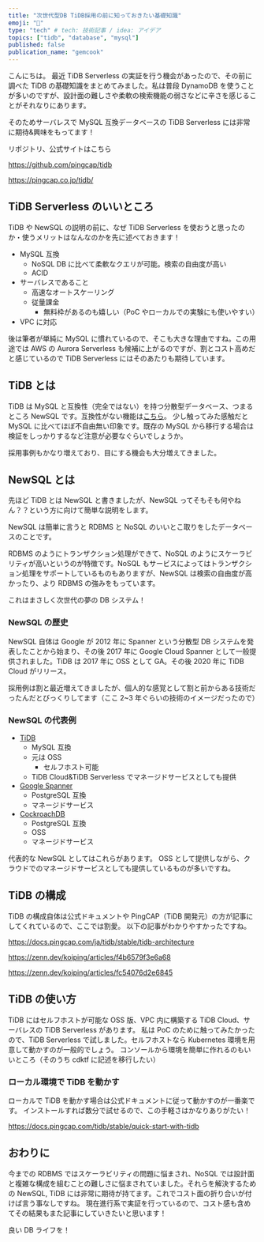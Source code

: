 ```yaml
---
title: "次世代型DB TiDB採用の前に知っておきたい基礎知識"
emoji: "📑"
type: "tech" # tech: 技術記事 / idea: アイデア
topics: ["tidb", "database", "mysql"]
published: false
publication_name: "gemcook"
---
```


こんにちは。
最近 TiDB Serverless の実証を行う機会があったので、その前に調べた TiDB の基礎知識をまとめてみました。私は普段 DynamoDB を使うことが多いのですが、設計面の難しさや柔軟の検索機能の弱さなどに辛さを感じることがそれなりにあります。

そのためサーバレスで MySQL 互換データベースの TiDB Serverless には非常に期待&興味をもってます！

リポジトリ、公式サイトはこちら

https://github.com/pingcap/tidb

https://pingcap.co.jp/tidb/

## TiDB Serverless のいいところ

TiDB や NewSQL の説明の前に、なぜ TiDB Serverless を使おうと思ったのか・使うメリットはなんなのかを先に述べておきます！

- MySQL 互換
  - NoSQL DB に比べて柔軟なクエリが可能。検索の自由度が高い
  - ACID
- サーバレスであること
  - 高速なオートスケーリング
  - 従量課金
    - 無料枠があるのも嬉しい（PoC やローカルでの実験にも使いやすい）
- VPC に対応

後は筆者が単純に MySQL に慣れているので、そこも大きな理由ですね。この用途では AWS の Aurora Serverless も候補に上がるのですが、割とコスト高めだと感じているので TiDB Serverless にはそのあたりも期待しています。

## TiDB とは

TiDB は MySQL と互換性（完全ではない）を持つ分散型データベース、つまるところ NewSQL です。互換性がない機能は[こちら](https://docs.pingcap.com/ja/tidbcloud/mysql-compatibility#unsupported-features)。
少し触ってみた感触だと MySQL に比べてほぼ不自由無い印象です。既存の MySQL から移行する場合は検証をしっかりするなど注意が必要なぐらいでしょうか。

採用事例もかなり増えており、目にする機会も大分増えてきました。

## NewSQL とは

先ほど TiDB とは NewSQL と書きましたが、NewSQL ってそもそも何やねん？？という方に向けて簡単な説明をします。

NewSQL は簡単に言うと RDBMS と NoSQL のいいとこ取りをしたデータベースのことです。

RDBMS のようにトランザクション処理ができて、NoSQL のようにスケーラビリティが高いというのが特徴です。NoSQL もサービスによってはトランザクション処理をサポートしているものもありますが、NewSQL は検索の自由度が高かったり、より RDBMS の強みをもっています。

これはまさしく次世代の夢の DB システム！

### NewSQL の歴史

NewSQL 自体は Google が 2012 年に Spanner という分散型 DB システムを発表したことから始まり、その後 2017 年に Google Cloud Spanner として一般提供されました。TiDB は 2017 年に OSS として GA。その後 2020 年に TiDB Cloud がリリース。

採用例は割と最近増えてきましたが、個人的な感覚として割と前からある技術だったんだとびっくりしてます（ここ 2~3 年ぐらいの技術のイメージだったので）

### NewSQL の代表例

- [TiDB](https://github.com/pingcap/tidb)
  - MySQL 互換
  - 元は OSS
    - セルフホスト可能
  - TiDB Cloud&TiDB Serverless でマネージドサービスとしても提供
- [Google Spanner](https://cloud.google.com/spanner?hl=ja)
  - PostgreSQL 互換
  - マネージドサービス
- [CockroachDB](https://www.cockroachlabs.com/)
  - PostgreSQL 互換
  - OSS
  - マネージドサービス

代表的な NewSQL としてはこれらがあります。
OSS として提供しながら、クラウドでのマネージドサービスとしても提供しているものが多いですね。

## TiDB の構成

TiDB の構成自体は公式ドキュメントや PingCAP（TiDB 開発元）の方が記事にしてくれているので、ここでは割愛。
以下の記事がわかりやすかったですね。

https://docs.pingcap.com/ja/tidb/stable/tidb-architecture

https://zenn.dev/koiping/articles/f4b6579f3e6a68

https://zenn.dev/koiping/articles/fc54076d2e6845

## TiDB の使い方

TiDB にはセルフホストが可能な OSS 版、VPC 内に構築する TiDB Cloud、サーバレスの TiDB Serverless があります。
私は PoC のために触ってみたかったので、TiDB Serverless で試しました。セルフホストなら Kubernetes 環境を用意して動かすのが一般的でしょう。
コンソールから環境を簡単に作れるのもいいところ（そのうち cdktf に記述を移行したい）

### ローカル環境で TiDB を動かす

ローカルで TiDB を動かす場合は公式ドキュメントに従って動かすのが一番楽です。
インストールすれば数分で試せるので、この手軽さはかなりありがたい！

https://docs.pingcap.com/tidb/stable/quick-start-with-tidb

## おわりに

今までの RDBMS ではスケーラビリティの問題に悩まされ、NoSQL では設計面と複雑な構成を組むことの難しさに悩まされていました。それらを解決するための NewSQL, TiDB には非常に期待が持てます。これでコスト面の折り合いが付けば言う事なしですね。
現在進行系で実証を行っているので、コスト感も含めてその結果もまた記事にしていきたいと思います！

良い DB ライフを！
